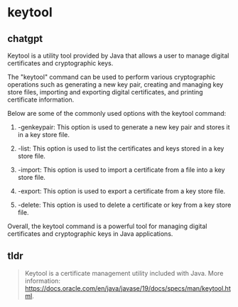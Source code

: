 # keytool 
## chatgpt 
Keytool is a utility tool provided by Java that allows a user to manage digital certificates and cryptographic keys.

The "keytool" command can be used to perform various cryptographic operations such as generating a new key pair, creating and managing key store files, importing and exporting digital certificates, and printing certificate information.

Below are some of the commonly used options with the keytool command:

1. -genkeypair: This option is used to generate a new key pair and stores it in a key store file.

2. -list: This option is used to list the certificates and keys stored in a key store file.

3. -import: This option is used to import a certificate from a file into a key store file.

4. -export: This option is used to export a certificate from a key store file.

5. -delete: This option is used to delete a certificate or key from a key store file.

Overall, the keytool command is a powerful tool for managing digital certificates and cryptographic keys in Java applications. 

## tldr 
 
> Keytool is a certificate management utility included with Java.
> More information: <https://docs.oracle.com/en/java/javase/19/docs/specs/man/keytool.html>.

- Create a keystore:

`keytool -genkeypair -v -keystore {{path/to/file.keystore}} -alias {{key_name}}`

- Change a keystore password:

`keytool -storepasswd -keystore {{path/to/file.keystore}}`

- Change a key's password inside a specific keystore:

`keytool -keypasswd  -alias {{key_name}} -keystore {{path/to/file.keystore}}`
